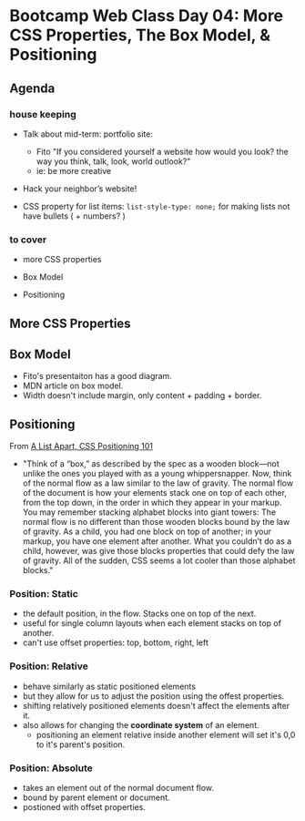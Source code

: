 Bootcamp Web Class Day 04: More CSS Properties, The Box Model, & Positioning
=====

## Agenda

### house keeping

- Talk about mid-term: portfolio site:
  - Fito "If you considered yourself a website how would you look? the way you think, talk, look, world outlook?" 
  - ie: be more creative

- Hack your neighbor’s website!

- CSS property for list items: `list-style-type: none;` for making lists not have bullets ( + numbers? )

### to cover

- more CSS properties

- Box Model

- Positioning

## More CSS Properties

## Box Model

- Fito's presentaiton has a good diagram.
- MDN article on box model.
- Width doesn't include margin, only content + padding + border.


## Positioning

From [A List Apart, CSS Positioning 101](http://alistapart.com/article/css-positioning-101)

- "Think of a “box,” as described by the spec as a wooden block—not unlike the ones you played with as a young whippersnapper. Now, think of the normal flow as a law similar to the law of gravity. The normal flow of the document is how your elements stack one on top of each other, from the top down, in the order in which they appear in your markup. You may remember stacking alphabet blocks into giant towers: The normal flow is no different than those wooden blocks bound by the law of gravity. As a child, you had one block on top of another; in your markup, you have one element after another. What you couldn’t do as a child, however, was give those blocks properties that could defy the law of gravity. All of the sudden, CSS seems a lot cooler than those alphabet blocks."

### Position: Static
- the default position, in the flow. Stacks one on top of the next.
- useful for single column layouts when each element stacks on top of another.
- can't use offset properties: top, bottom, right, left

### Position: Relative
- behave similarly as static positioned elements
- but they allow for us to adjust the position using the offest properties.
- shifting relatively positioned elements doesn't affect the elements after it.
- also allows for changing the __coordinate system__ of an element.
  - positioning an element relative inside another element will set it's 0,0 to it's parent's position.
  
### Position: Absolute
- takes an element out of the normal document flow. 
- bound by parent element or document.
- postioned with offset properties.